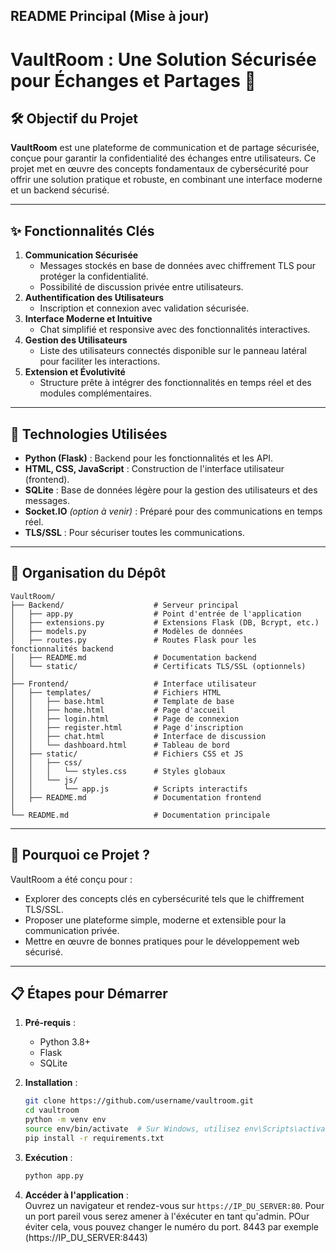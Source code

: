 ## README Principal (Mise à jour)  

# VaultRoom : Une Solution Sécurisée pour Échanges et Partages 🔐  

## 🛠️ Objectif du Projet  
**VaultRoom** est une plateforme de communication et de partage sécurisée, conçue pour garantir la confidentialité des échanges entre utilisateurs. Ce projet met en œuvre des concepts fondamentaux de cybersécurité pour offrir une solution pratique et robuste, en combinant une interface moderne et un backend sécurisé.  

---

## ✨ Fonctionnalités Clés  

1. **Communication Sécurisée**  
   - Messages stockés en base de données avec chiffrement TLS pour protéger la confidentialité.  
   - Possibilité de discussion privée entre utilisateurs.  
2. **Authentification des Utilisateurs**  
   - Inscription et connexion avec validation sécurisée.  
3. **Interface Moderne et Intuitive**  
   - Chat simplifié et responsive avec des fonctionnalités interactives.  
4. **Gestion des Utilisateurs**  
   - Liste des utilisateurs connectés disponible sur le panneau latéral pour faciliter les interactions.  
5. **Extension et Évolutivité**  
   - Structure prête à intégrer des fonctionnalités en temps réel et des modules complémentaires.  

---

## 🌟 Technologies Utilisées  

- **Python (Flask)** : Backend pour les fonctionnalités et les API.  
- **HTML, CSS, JavaScript** : Construction de l'interface utilisateur (frontend).  
- **SQLite** : Base de données légère pour la gestion des utilisateurs et des messages.  
- **Socket.IO** *(option à venir)* : Préparé pour des communications en temps réel.  
- **TLS/SSL** : Pour sécuriser toutes les communications.  

---

## 📂 Organisation du Dépôt  

```plaintext
VaultRoom/
├── Backend/                    # Serveur principal
│   ├── app.py                  # Point d'entrée de l'application
│   ├── extensions.py           # Extensions Flask (DB, Bcrypt, etc.)
│   ├── models.py               # Modèles de données
│   ├── routes.py               # Routes Flask pour les fonctionnalités backend
│   ├── README.md               # Documentation backend
│   └── static/                 # Certificats TLS/SSL (optionnels)
│
├── Frontend/                   # Interface utilisateur
│   ├── templates/              # Fichiers HTML
│   │   ├── base.html           # Template de base
│   │   ├── home.html           # Page d'accueil
│   │   ├── login.html          # Page de connexion
│   │   ├── register.html       # Page d'inscription
│   │   ├── chat.html           # Interface de discussion
│   │   └── dashboard.html      # Tableau de bord
│   ├── static/                 # Fichiers CSS et JS
│   │   ├── css/
│   │   │   └── styles.css      # Styles globaux
│   │   └── js/
│   │       └── app.js          # Scripts interactifs
│   ├── README.md               # Documentation frontend
│
└── README.md                   # Documentation principale
```  

---

## 🚀 Pourquoi ce Projet ?  

VaultRoom a été conçu pour :  
- Explorer des concepts clés en cybersécurité tels que le chiffrement TLS/SSL.  
- Proposer une plateforme simple, moderne et extensible pour la communication privée.  
- Mettre en œuvre de bonnes pratiques pour le développement web sécurisé.  

---

## 📋 Étapes pour Démarrer  

1. **Pré-requis** :  
   - Python 3.8+  
   - Flask  
   - SQLite  

2. **Installation** :  
   ```bash
   git clone https://github.com/username/vaultroom.git
   cd vaultroom
   python -m venv env
   source env/bin/activate  # Sur Windows, utilisez env\Scripts\activate
   pip install -r requirements.txt
   ```

3. **Exécution** :  
   ```bash
   python app.py
   ```

4. **Accéder à l'application** :  
   Ouvrez un navigateur et rendez-vous sur `https://IP_DU_SERVER:80`.
   Pour un port pareil vous serez amener à l'éxécuter en tant qu'admin. POur éviter cela, vous pouvez changer le numéro du port. 8443 par exemple (https://IP_DU_SERVER:8443)  

